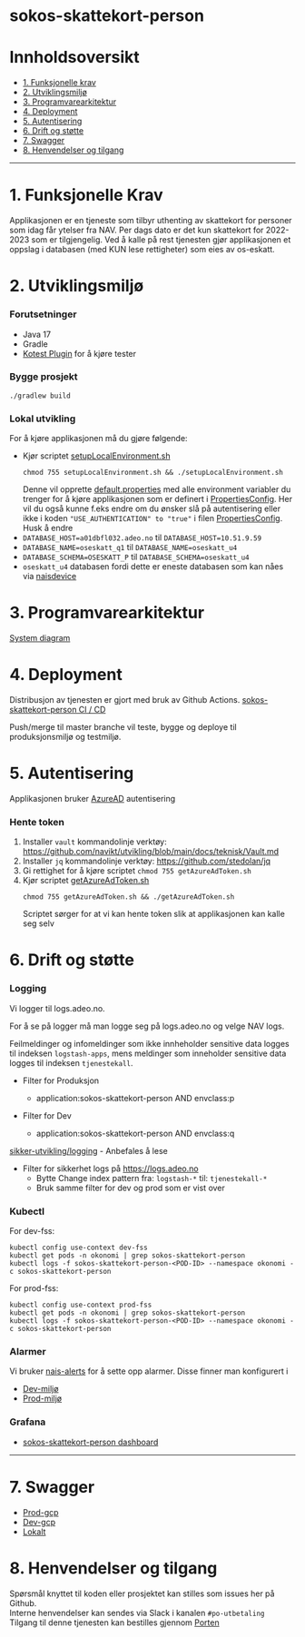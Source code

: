 # sokos-skattekort-person

# Innholdsoversikt
* [1. Funksjonelle krav](#1-funksjonelle-krav)
* [2. Utviklingsmiljø](#2-utviklingsmiljø)
* [3. Programvarearkitektur](#3-programvarearkitektur)
* [4. Deployment](#4-deployment)
* [5. Autentisering](#5-autentisering)
* [6. Drift og støtte](#6-drift-og-støtte)
* [7. Swagger](#7-swagger)
* [8. Henvendelser og tilgang](#8-henvendelser-og-tilgang)
---

# 1. Funksjonelle Krav
Applikasjonen er en tjeneste som tilbyr uthenting av skattekort for personer som idag får ytelser fra NAV.
Per dags dato er det kun skattekort for 2022-2023 som er tilgjengelig.
Ved å kalle på rest tjenesten gjør applikasjonen et oppslag i databasen (med KUN lese rettigheter) som eies av os-eskatt.

# 2. Utviklingsmiljø
### Forutsetninger
* Java 17
* Gradle
* [Kotest Plugin](https://plugins.jetbrains.com/plugin/14080-kotest) for å kjøre tester

### Bygge prosjekt
`./gradlew build`

### Lokal utvikling
For å kjøre applikasjonen må du gjøre følgende:
-  Kjør scriptet [setupLocalEnvironment.sh](setupLocalEnvironment.sh)
      ```
      chmod 755 setupLocalEnvironment.sh && ./setupLocalEnvironment.sh
      ```
   Denne vil opprette [default.properties](defaults.properties) med alle environment variabler du trenger for å kjøre applikasjonen som er definert i [PropertiesConfig](src/main/kotlin/no/nav/sokos/skattekort.person/config/PropertiesConfig.kt).
   Her vil du også kunne f.eks endre om du ønsker slå på autentisering eller ikke i koden `"USE_AUTHENTICATION" to "true"` i filen [PropertiesConfig](src/main/kotlin/no/nav/sokos/skattekort.person/config/PropertiesConfig.kt).
   Husk å endre 
  - `DATABASE_HOST=a01dbfl032.adeo.no` til `DATABASE_HOST=10.51.9.59` 
  - `DATABASE_NAME=oseskatt_q1` til `DATABASE_NAME=oseskatt_u4` 
  - `DATABASE_SCHEMA=OSESKATT_P` til `DATABASE_SCHEMA=oseskatt_u4`
  - `oseskatt_u4` databasen fordi dette er eneste databasen som kan nåes via [naisdevice](https://docs.nais.io/device/?h=naisdevice)

# 3. Programvarearkitektur
[System diagram](./dokumentasjon/system-diagram.md)

# 4. Deployment
Distribusjon av tjenesten er gjort med bruk av Github Actions.
[sokos-skattekort-person CI / CD](https://github.com/navikt/sokos-skattekort-person/actions)

Push/merge til master branche vil teste, bygge og deploye til produksjonsmiljø og testmiljø.

# 5. Autentisering
Applikasjonen bruker [AzureAD](https://docs.nais.io/security/auth/azure-ad/) autentisering

### Hente token
1. Installer `vault` kommandolinje verktøy: https://github.com/navikt/utvikling/blob/main/docs/teknisk/Vault.md
2. Installer `jq` kommandolinje verktøy: https://github.com/stedolan/jq
3. Gi rettighet for å kjøre scriptet `chmod 755 getAzureAdToken.sh`
4. Kjør scriptet [getAzureAdToken.sh](getAzureAdToken.sh)
      ```
      chmod 755 getAzureAdToken.sh && ./getAzureAdToken.sh
      ```
   Scriptet sørger for at vi kan hente token slik at applikasjonen kan kalle seg selv
   
# 6. Drift og støtte

### Logging
Vi logger til logs.adeo.no.

For å se på logger må man logge seg på logs.adeo.no og velge NAV logs.

Feilmeldinger og infomeldinger som ikke innheholder sensitive data logges til indeksen `logstash-apps`, mens meldinger som inneholder sensitive data logges til indeksen `tjenestekall`.

- Filter for Produksjon
   * application:sokos-skattekort-person AND envclass:p

- Filter for Dev
   * application:sokos-skattekort-person AND envclass:q

[sikker-utvikling/logging](https://sikkerhet.nav.no/docs/sikker-utvikling/logging) - Anbefales å lese
- Filter for sikkerhet logs på https://logs.adeo.no
   * Bytte Change index pattern fra: `logstash-*` til: `tjenestekall-*`
   * Bruk samme filter for dev og prod som er vist over
  
### Kubectl
For dev-fss:
```shell script
kubectl config use-context dev-fss
kubectl get pods -n okonomi | grep sokos-skattekort-person
kubectl logs -f sokos-skattekort-person-<POD-ID> --namespace okonomi -c sokos-skattekort-person
```

For prod-fss:
```shell script
kubectl config use-context prod-fss
kubectl get pods -n okonomi | grep sokos-skattekort-person
kubectl logs -f sokos-skattekort-person-<POD-ID> --namespace okonomi -c sokos-skattekort-person
```

### Alarmer
Vi bruker [nais-alerts](https://doc.nais.io/observability/alerts) for å sette opp alarmer. Disse finner man konfigurert i 
- [Dev-miljø](.nais/alerterator-dev.yaml)
- [Prod-miljø](.nais/alerterator-prod.yaml)

### Grafana
- [sokos-skattekort-person dashboard](https://grafana.nais.io/d/JC31xmTVz/sokos-skattekort-person?orgId=1&refresh=30s&from=now-24h&to=now)
---

# 7. Swagger
- [Prod-gcp](https://sokos-skattekort-person.intern.nav.no/api/v1/docs)
- [Dev-gcp](https://sokos-skattekort-person.dev.intern.nav.no/api/v1/docs)
- [Lokalt](http://0.0.0.0:8080/api/v1/docs)

# 8. Henvendelser og tilgang
Spørsmål knyttet til koden eller prosjektet kan stilles som issues her på Github.\
Interne henvendelser kan sendes via Slack i kanalen `#po-utbetaling`\
Tilgang til denne tjenesten kan bestilles gjennom [Porten](https://jira.adeo.no/plugins/servlet/desk/portal/541)



